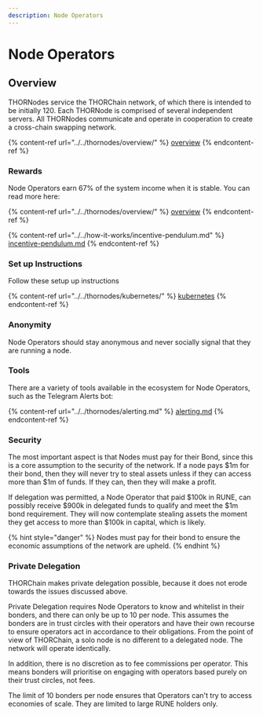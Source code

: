 ```yaml
---
description: Node Operators
---
```


# Node Operators

## Overview

THORNodes service the THORChain network, of which there is intended to be initially 120. Each THORNode is comprised of several independent servers. All THORNodes communicate and operate in cooperation to create a cross-chain swapping network.

{% content-ref url="../../thornodes/overview/" %}
[overview](../../thornodes/overview/)
{% endcontent-ref %}

### Rewards

Node Operators earn 67% of the system income when it is stable. You can read more here:

{% content-ref url="../../thornodes/overview/" %}
[overview](../../thornodes/overview/)
{% endcontent-ref %}

{% content-ref url="../../how-it-works/incentive-pendulum.md" %}
[incentive-pendulum.md](../../how-it-works/incentive-pendulum.md)
{% endcontent-ref %}

### Set up Instructions

Follow these setup up instructions

{% content-ref url="../../thornodes/kubernetes/" %}
[kubernetes](../../thornodes/kubernetes/)
{% endcontent-ref %}

### Anonymity

Node Operators should stay anonymous and never socially signal that they are running a node.

### Tools

There are a variety of tools available in the ecosystem for Node Operators, such as the Telegram Alerts bot:

{% content-ref url="../../thornodes/alerting.md" %}
[alerting.md](../../thornodes/alerting.md)
{% endcontent-ref %}

### Security

The most important aspect is that Nodes must pay for their Bond, since this is a core assumption to the security of the network. If a node pays $1m for their bond, then they will never try to steal assets unless if they can access more than $1m of funds. If they can, then they will make a profit.

If delegation was permitted, a Node Operator that paid $100k in RUNE, can possibly receive $900k in delegated funds to qualify and meet the $1m bond requirement. They will now contemplate stealing assets the moment they get access to more than $100k in capital, which is likely.

{% hint style="danger" %}
Nodes must pay for their bond to ensure the economic assumptions of the network are upheld.
{% endhint %}

### Private Delegation

THORChain makes private delegation possible, because it does not erode towards the issues discussed above.

Private Delegation requires Node Operators to know and whitelist in their bonders, and there can only be up to 10 per node. This assumes the bonders are in trust circles with their operators and have their own recourse to ensure operators act in accordance to their obligations. From the point of view of THORChain, a solo node is no different to a delegated node. The network will operate identically.

In addition, there is no discretion as to fee commissions per operator. This means bonders will prioritise on engaging with operators based purely on their trust circles, not fees.

The limit of 10 bonders per node ensures that Operators can't try to access economies of scale. They are limited to large RUNE holders only.
